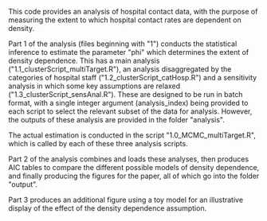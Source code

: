 This code provides an analysis of hospital contact data, with the purpose of measuring the extent to which hospital contact rates are dependent on density. 

Part 1 of the analysis (files beginning with "1") conducts the statistical inference to estimate the parameter "phi" which determines the extent of density dependence. 
This has a main analysis ("1.1_clusterScript_multiTarget.R"), an analysis disaggregated by the categories of hospital staff ("1.2_clusterScript_catHosp.R") and a sensitivity analysis in which some key assumptions are relaxed ("1.3_clusterScript_sensAnal.R"). These are designed to be run in batch format, with a single integer argument (analysis_index) being provided to each script to select the relevant subset of the data for analysis. However, the outputs of these analysis are provided in the folder "analysis". 

The actual estimation is conducted in the script "1.0_MCMC_multiTarget.R", which is called by each of these three analysis scripts. 

Part 2 of the analysis combines and loads these analyses, then produces AIC tables to compare the different possible models of density dependence, and finally producing the figures for the paper, all of which go into the folder "output". 

Part 3 produces an additional figure using a toy model for an illustrative display of the effect of the density dependence assumption. 

